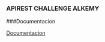 ### APIREST CHALLENGE ALKEMY

###Documentacion

[Documentacion](https://documenter.getpostman.com/view/20083555/UVsPNPWY)
